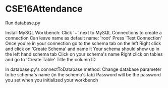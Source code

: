 # CSE16Attendance

Run database.py

Install MySQL Workbench:
Click '+' next to MySQL Connections to create a connection
  Can leave name as default name: 'root'
  Press 'Test Connection'
Once you're in your connection go to the schema tab on the left
Right click and click on 'Create Schema' and name it
Your schema should show up in the left hand schema tab
Click on your schema's name
Right click on tables and go to 'Create Table'
Title the column ID


In database.py's connectToDatabase method:
Change database parameter to be schema's name (in the schema's tab)
Password will be the password you set when you initialized your workbench




